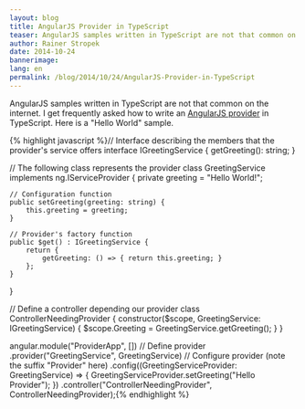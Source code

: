 ```yaml
---
layout: blog
title: AngularJS Provider in TypeScript
teaser: AngularJS samples written in TypeScript are not that common on the internet. I get frequently asked how to write an AngularJS provider in TypeScript. Here is a "Hello World" sample.
author: Rainer Stropek
date: 2014-10-24
bannerimage: 
lang: en
permalink: /blog/2014/10/24/AngularJS-Provider-in-TypeScript
---
```


<p>AngularJS samples written in TypeScript are not that common on the internet. I get frequently asked how to write an <a href="https://docs.angularjs.org/guide/providers" target="_blank">AngularJS provider</a> in TypeScript. Here is a "Hello World" sample.</p>{% highlight javascript %}// Interface describing the members that the provider's service offers
interface IGreetingService {
    getGreeting(): string;
}

// The following class represents the provider
class GreetingService implements ng.IServiceProvider {
    private greeting = "Hello World!";

    // Configuration function
    public setGreeting(greeting: string) {
        this.greeting = greeting;
    }

    // Provider's factory function
    public $get() : IGreetingService {
        return {
            getGreeting: () => { return this.greeting; }
        };
    }
}

// Define a controller depending our provider
class ControllerNeedingProvider {
    constructor($scope, GreetingService: IGreetingService) {
        $scope.Greeting = GreetingService.getGreeting();
    }
}

angular.module("ProviderApp", [])
    // Define provider
    .provider("GreetingService", GreetingService)
    // Configure provider (note the suffix "Provider" here)
    .config((GreetingServiceProvider: GreetingService) => {
        GreetingServiceProvider.setGreeting("Hello Provider");
    })
    .controller("ControllerNeedingProvider", ControllerNeedingProvider);{% endhighlight %}
